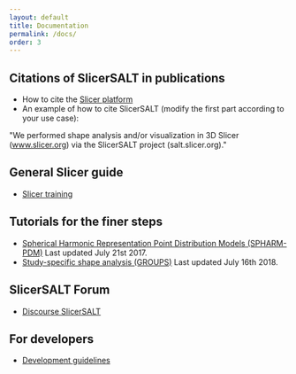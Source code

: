 ```yaml
---
layout: default
title: Documentation
permalink: /docs/
order: 3
---
```


Citations of SlicerSALT in publications
---------------------
* How to cite the [Slicer platform](http://wiki.slicer.org/slicerWiki/index.php/CitingSlicer)
* An example of how to cite SlicerSALT (modify the first part according to your use case):

"We performed shape analysis and/or visualization in 3D Slicer (www.slicer.org) via the SlicerSALT project (salt.slicer.org)."

General Slicer guide
---------------------
* [Slicer training](http://www.slicer.org/slicerWiki/index.php/Documentation/Nightly/Training)

Tutorials for the finer steps
---------------------
* [Spherical Harmonic Representation Point Distribution Models (SPHARM-PDM)](https://github.com/NIRALUser/SPHARM-PDM/blob/master/Doc/SPHARM-PDM-Tutorial.pdf) Last updated July 21st 2017.
* [Study-specific shape analysis (GROUPS)](https://github.com/slicersalt/slicersalt.github.io/blob/master/docs/GROUPS-Tutorial-July16_2018.pdf) Last updated July 16th 2018.

SlicerSALT Forum
---------------------
* [Discourse SlicerSALT](https://discourse.slicer.org/c/community/slicer-salt)

For developers
---------------------
* [Development guidelines](https://github.com/Kitware/SlicerSALT)
